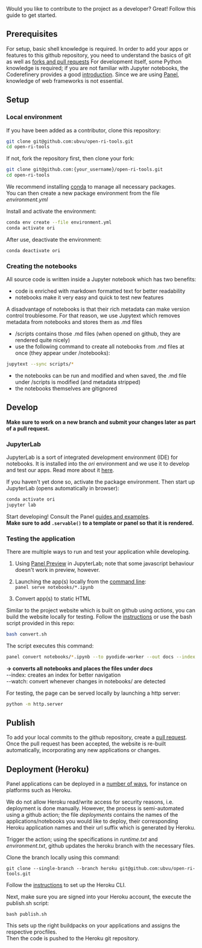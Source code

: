 Would you like to contribute to the project as a developer? Great! Follow this guide to get started.

## Prerequisites

For setup, basic shell knowledge is required. In order to add your apps or features to this github repository, you need to understand the basics of git as well as [forks and pull requests](https://docs.github.com/en/get-started/quickstart/contributing-to-projects)
For development itself, some Python knowledge is required; if you are not familiar with Jupyter notebooks, the Coderefinery provides a good [introduction](https://coderefinery.github.io/jupyter/).
Since we are using [Panel](https://panel.holoviz.org/), knowledge of web frameworks is not essential.

## Setup

### Local environment

If you have been added as a contributor, clone this repository:
```bash
git clone git@github.com:ubvu/open-ri-tools.git
cd open-ri-tools
```

If not, fork the repository first, then clone your fork:
```bash
git clone git@github.com:{your_username}/open-ri-tools.git
cd open-ri-tools
```

We recommend installing [conda](https://docs.conda.io/en/latest/miniconda.html) to manage all necessary packages.\
You can then create a new package environment from the file *environment.yml*

Install and activate the environment:
```bash
conda env create --file environment.yml
conda activate ori
```
After use, deactivate the environment:
```bash
conda deactivate ori
```

### Creating the notebooks

All source code is written inside a Jupyter notebook which has two benefits:
- code is enriched with markdown formatted text for better readability
- notebooks make it very easy and quick to test new features

A disadvantage of notebooks is that their rich metadata can make version control troublesome.
For that reason, we use Jupytext which removes metadata from notebooks and stores them as .md files
- /scripts contains those .md files (when opened on github, they are rendered quite nicely)
- use the following command to create all notebooks from .md files at once (they appear under /notebooks):
```bash
jupytext --sync scripts/*
```
- the notebooks can be run and modified and when saved, the .md file under /scripts is modified (and metadata stripped)
- the notebooks themselves are gitignored

## Develop

**Make sure to work on a new branch and submit your changes later as part of a pull request.**

### JupyterLab

JupyterLab is a sort of integrated development environment (IDE) for notebooks. It is installed into the *ori* environment and we use it to develop and test our apps.
Read more about it [here](https://coderefinery.github.io/jupyter/interface/).

If you haven't yet done so, activate the package environment.
Then start up JupyterLab (opens automatically in browser):
```bash
conda activate ori
jupyter lab
```

Start developing! Consult the Panel [guides and examples](https://panel.holoviz.org/how_to/notebook/index.html).\
**Make sure to add `.servable()` to a template or panel so that it is rendered.**

### Testing the application

There are multiple ways to run and test your application while developing.

1. Using [Panel Preview](https://panel.holoviz.org/how_to/notebook/jupyterlabpreview.html) in JupyterLab; note that some javascript behaviour doesn't work in preview, however.

2. Launching the app(s) locally from the [command line](https://panel.holoviz.org/how_to/server/commandline.html):\
`panel serve notebooks/*.ipynb`

3. Convert app(s) to static HTML

Similar to the project website which is built on github using *actions*, you can build the website locally for testing.
Follow the [instructions](https://panel.holoviz.org/how_to/wasm/convert.html) or use the bash script provided in this repo:
```bash
bash convert.sh
```

The script executes this command:
```bash
panel convert notebooks/*.ipynb --to pyodide-worker --out docs --index --watch
```
**-> converts all notebooks and places the files under _docs_** \
--index: creates an index for better navigation \
--watch: convert whenever changes in notebooks/ are detected

For testing, the page can be served locally by launching a http server:
```bash
python -m http.server
```

## Publish

To add your local commits to the github repository, create a [pull request](https://docs.github.com/en/get-started/quickstart/contributing-to-projects).
Once the pull request has been accepted, the website is re-built automatically, incorporating any new applications or changes.

## Deployment (Heroku)

Panel applications can be deployed in a [number of ways](https://panel.holoviz.org/how_to/deployment/index.html), for instance on platforms such as Heroku.

We do not allow Heroku read/write access for security reasons, i.e. deployment is done manually.
However, the process is semi-automated using a github action; the file *deployments* contains the names of the applications/notebooks you would like to deploy, their corresponding Heroku application names and their url suffix which is generated by Heroku. 

Trigger the action; using the specifications in *runtime.txt* and *environment.txt*, github updates the heroku branch with the necessary files.

Clone the branch locally using this command:

```
git clone --single-branch --branch heroku git@github.com:ubvu/open-ri-tools.git
```

Follow the [instructions](https://devcenter.heroku.com/categories/command-line) to set up the Heroku CLI.

Next, make sure you are signed into your Heroku account, the execute the publish.sh script:

```
bash publish.sh
```

This sets up the right buildpacks on your applications and assigns the respective procfiles.  
Then the code is pushed to the Heroku git repository.
